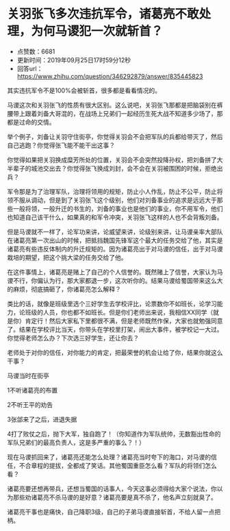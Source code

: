 # 关羽张飞多次违抗军令，诸葛亮不敢处理，为何马谡犯一次就斩首？
- 点赞数：6681
- 更新时间：2019年09月25日17时59分12秒
- 回答url：https://www.zhihu.com/question/346292879/answer/835445823
<body>
 <p data-pid="DHjfjtJc">其实违抗军令不是100%会被斩首，很多都是看看情况的。</p>
 <p data-pid="-EBj2FJA">马谡这次和关羽张飞的性质有很大区别。这么说吧，关羽张飞那都是把脑袋别在裤腰带上跟着刘备大哥混的，在战场上兄弟们一起经历生死大战不知道多少场了，那都是过命的交情。</p>
 <p data-pid="k5Y_ogfT">举个例子，刘备让关羽守住街亭，你觉得关羽会不会把军队的兵都给带灭了，然后自己逃跑？你觉得张飞能不能干出这事？</p>
 <p data-pid="w4xaX_AF">你觉得如果把关羽换成糜芳所处的位置，关羽会不会突然投降孙权，把刘备拼了大半辈子的城池交出去？你觉得张飞换成刘封，会不会在关羽被围困的时候，拒绝出兵？</p>
 <p data-pid="lbQidbEj">军令那是为了治理军队，治理将领用的规矩，防止小人作乱，防止不公平，防止将领不服从调动，但是到了关羽张飞这个级别，他们对刘备事业的追求是远远大于那些一般将领，一般升迁的书生的，刘备的事业也是他们的事业，你不用军令，他们也知道自己该干什么，如果真的和军令冲突，关羽张飞这样的人也不会背叛刘备。</p>
 <p data-pid="IzS66QUV">但是马谡就不一样了，论军功来讲，论威望来讲，论级别来讲，让马谡亲率大部队在诸葛亮第一次出山的时候，把抵挡魏国先锋军这个最大的任务交给了他，其实是诸葛亮有些违反体制内的升迁规矩的。因为诸葛亮出于对马谡的信任，出于对马谡栽培的期望，把这个挑大梁的任务交给了他。</p>
 <p data-pid="YI8UY70V">在这件事情上，诸葛亮是赌上了自己的个人信誉的。既然赌上了信誉，大家认为马谡不行，你偏认为行，那大家都退一步，这次听你的。结果马谡给蜀国带来这么大的麻烦，彻底搞砸了，你诸葛亮怎么解释？</p>
 <p data-pid="jxI7XSPO">类比的话，就像是班级里选个三好学生去学校评比，论票数你不如班长，论学习能力，论班级的人员，你也都不如班长。但是你们老师出来说，我相信XX同学（就是你）肯定行！然后大家私下里都很不满，但是老师既然作保，大家也就勉强同意了。结果在学校评比当天，你带头在学校里打架，闹出大事件，被学校记一大过。你觉得老师怎么办？下次选三好学生，还让你去？</p>
 <p data-pid="SmxR0_Fo">老师处于对你的信任，对你能力的肯定，把最荣誉的机会让给了你，结果你就这么干事？</p>
 <p data-pid="XHZJaW1-">马谡当时在街亭</p>
 <p data-pid="FuLBMIJK">1不听诸葛亮的布置</p>
 <p data-pid="X7o6Tomi">2不听王平的劝告</p>
 <p data-pid="2K19L-Ej">3张郃来了之后，进退失据</p>
 <p data-pid="sSxWFmcC">4打了败仗之后，抛下大军，独自跑了！（你知道作为军队统帅，无数豁出性命的军队兄弟们的最高负责人，这是多严重的事么？！）</p>
 <p data-pid="AvK9PF8G">现在马谡抓回来了，诸葛亮还能怎么处理？诸葛亮当时夸下的海口，对马谡的信任，不合章程的提拔，全都成了笑话。其他蜀国重臣怎么看？军队的将领们怎么看？</p>
 <p data-pid="lhWT-wvB">诸葛亮要还想再带兵，还想当蜀国的话事人，今天这事必须得给大家个说法，你以为那些劝诸葛亮不杀马谡的是好意？诸葛亮要是真不杀了，他名声立刻就臭了。</p>
 <p data-pid="slEesPkY">诸葛亮干事也是痛快，自己降职3级，自己的子弟马谡直接斩首，不给人留一点把柄。</p>
</body>
